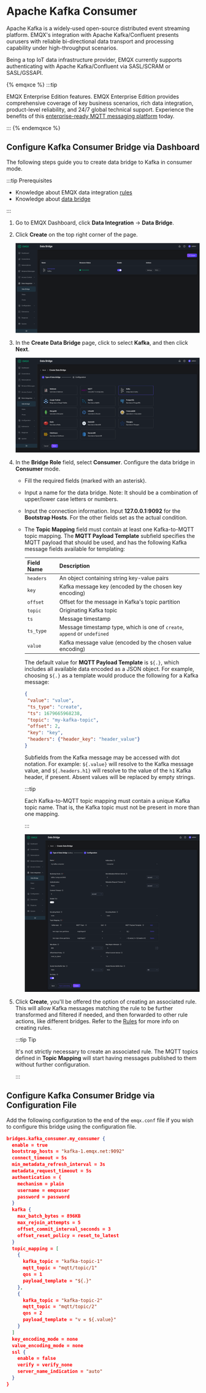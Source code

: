 # Apache Kafka Consumer

Apache Kafka is a widely-used open-source distributed event streaming platform. EMQX's integration with Apache Kafka/Confluent presents ourusers with reliable bi-directional data transport and processing capability under high-throughput scenarios.

Being a top IoT data infrastructure provider, EMQX currently supports authenticating with Apache Kafka/Confluent via SASL/SCRAM or SASL/GSSAPI.

{% emqxce %}
:::tip

EMQX Enterprise Edition features. EMQX Enterprise Edition provides comprehensive coverage of key business scenarios, rich data integration, product-level reliability, and 24/7 global technical support. Experience the benefits of this [enterprise-ready MQTT messaging platform](https://www.emqx.com/en/try?product=enterprise) today.

:::
{% endemqxce %}

## Configure Kafka Consumer Bridge via Dashboard

The following steps guide you to create data bridge to Kafka in consumer mode.

:::tip Prerequisites

- Knowledge about EMQX data integration [rules](./rules.md)
- Knowledge about [data bridge](./data-bridges.md)

:::

1. Go to EMQX Dashboard, click **Data Integration** -> **Data Bridge**.

2. Click **Create** on the top right corner of the page.

   ![Creating a Kafka Consumer Bridge](./assets/kafka_consumer/setup1.png)

3. In the **Create Data Bridge** page, click to select **Kafka**, and then click **Next**.

   ![Creating a Kafka Consumer Bridge](./assets/kafka_consumer/setup2.png)

4. In the **Bridge Role** field, select **Consumer**.  Configure the data bridge in **Consumer** mode.

   - Fill the required fields (marked with an asterisk).  

   - Input a name for the data bridge. Note: It should be a combination of upper/lower case letters or numbers.

   - Input the connection information. Input **127.0.0.1:9092** for the **Bootstrap Hosts**. For the other fields set as the actual condition.

   - The **Topic Mapping** field must contain at least one Kafka-to-MQTT topic mapping. The **MQTT Payload Template** subfield specifies the MQTT payload that should be used, and has the following Kafka message fields available for templating:

     | Field Name | Description                                                  |
     | ---------- | ------------------------------------------------------------ |
     | `headers`  | An object containing string key-value pairs                  |
     | `key`      | Kafka message key (encoded by the chosen key encoding)       |
     | `offset`   | Offset for the message in Kafka's topic partition            |
     | `topic`    | Originating Kafka topic                                      |
     | `ts`       | Message timestamp                                            |
     | `ts_type`  | Message timestamp type, which is one of `create`, `append` or `undefined` |
     | `value`    | Kafka message value (encoded by the chosen value encoding)   |

     The default value for **MQTT Payload Template** is `${.}`, which includes all available data encoded as a JSON object.  For example, choosing `${.}` as a template would produce the following for a Kafka message:
     ```json
     {
      "value": "value",
      "ts_type": "create",
      "ts": 1679665968238,
      "topic": "my-kafka-topic",
      "offset": 2,
      "key": "key",
      "headers": {"header_key": "header_value"}
     }
     ```
     
     Subfields from the Kafka message may be accessed with dot notation. For example: `${.value}` will resolve to the Kafka message value, and `${.headers.h1}` will resolve to the value of the `h1` Kafka header, if present.  Absent values will be replaced by empty strings.
     
     :::tip
     
     Each Kafka-to-MQTT topic mapping must contain a unique Kafka topic name.  That is, the Kafka topic must not be present in more than one mapping.
     
     :::
     
     ![Creating a Kafka Consumer Bridge](./assets/kafka_consumer/setup3.png)
     

5. Click **Create**, you'll be offered the option of creating an associated rule. This will allow Kafka messages matching the rule to be further transformed and filtered if needed, and then forwarded to other rule actions, like different bridges.  Refer to the [Rules](./rules.md) for more info on creating rules.

   :::tip Tip

   It's not strictly necessary to create an associated rule. The MQTT topics defined in **Topic Mapping** will start having messages published to them without further configuration.

   :::

## Configure Kafka Consumer Bridge via Configuration File

Add the following configuration to the end of the `emqx.conf` file if you wish to configure this bridge using the configuration file.

```json
bridges.kafka_consumer.my_consumer {
  enable = true
  bootstrap_hosts = "kafka-1.emqx.net:9092"
  connect_timeout = 5s
  min_metadata_refresh_interval = 3s
  metadata_request_timeout = 5s
  authentication = {
    mechanism = plain
    username = emqxuser
    password = password
  }
  kafka {
    max_batch_bytes = 896KB
    max_rejoin_attempts = 5
    offset_commit_interval_seconds = 3
    offset_reset_policy = reset_to_latest
  }
  topic_mapping = [
    {
      kafka_topic = "kafka-topic-1"
      mqtt_topic = "mqtt/topic/1"
      qos = 1
      payload_template = "${.}"
    },
    {
      kafka_topic = "kafka-topic-2"
      mqtt_topic = "mqtt/topic/2"
      qos = 2
      payload_template = "v = ${.value}"
    }
  ]
  key_encoding_mode = none
  value_encoding_mode = none
  ssl {
    enable = false
    verify = verify_none
    server_name_indication = "auto"
  }
}
```
